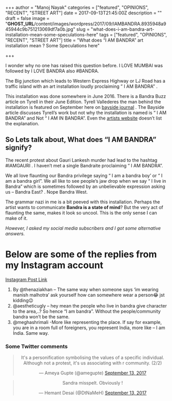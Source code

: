 +++
author = "Manoj Nayak"
categories = ["featured", "OPINIONS", "RECENT", "STREET ART"]
date = 2017-09-13T21:45:00Z
description = ""
draft = false
image = "__GHOST_URL__/content/images/wordpress/2017/09/IAMBANDRA.8935948a945944c9b751213069df7a0b.jpg"
slug = "what-does-i-am-bandra-art-installation-mean-some-speculations-here"
tags = ["featured", "OPINIONS", "RECENT", "STREET ART"]
title = "What does “I AM BANDRA” art installation mean ? Some Speculations here"

+++


<p>I wonder why no one has raised this question before. I LOVE MUMBAI was followed by I LOVE BANDRA also #BANDRA.</p>
<p>The Big junction which leads to Western Express Highway or LJ Road has a traffic island with an art installation loudly proclaiming &#8221; I AM BANDRA&#8221; .</p>
<p>This installation was done somewhere in June 2016. There is a Bandra Buzz article on Tyrell in their June Edition. Tyrell Vallederes the man behind the installation is featured on September here on <a href="https://baysidejournal.com/tyrell-valladares-the-man-behind-the-i-am-bandra-artwork/">bayside journal</a> . The Bayside article discusses Tyrell’s work but not why the installation is named is “ I AM BANDRA” and Not “ I AM IN BANDRA”. Even the <a href="https://www.metalheadstudio.com/portfolio/i-am-bandra/">artists website</a> doesn’t list the explanation.</p>
<h2>So Lets talk about, What does “I AM BANDRA” signify?</h2>
<p>The recent protest about Gauri Lankesh murder had lead to the hashtag #IAMGAURI . I haven’t met a single Bandraite proclaiming “ I AM BANDRA”.</p>
<p>We all love flaunting our Bandra privilege saying “ I am a bandra boy’ or “ I am a bandra girl”. We all like to see people’s jaw drop when we say “ I live in Bandra” which is sometimes followed by an unbelievable expression asking us &#8211; Bandra East? . Nope Bandra West.</p>
<p>The grammar nazi in me is a bit peeved with this installation. Perhaps the artist wants to communicate <strong>Bandra is a state of mind</strong>? But the very act of flaunting the same, makes it look so uncool. This is the only sense I can make of it.</p>
<p><em>However, I asked my social media subscribers and I got some alternative answers. </em></p>
<h1>Below are some of the replies from my Instagram account</h1>
<p><a href="httpss://www.instagram.com/p/BY8as7bHwVF/?taken-by=bandrainfo">Instagram Post Link</a></p>
<ol>
<li>By @thenaziakhan &#8211; The same way when someone says &#8216;im wearing manish malhotra&#8217; ask yourself how can somewhere wear a person&#x1f602; jst kidding&#x1f609;</li>
<li>@aestheticugly &#8211; hey mean the people who live in bandra give character to the area,..? So hence &#8220;I am bandra&#8221;. Without the people/community bandra won&#8217;t be the same.</li>
<li>@meghashrimali -More like representing the place. If say for example, you are in a room full of foreigners, you represent India, more like &#8211; I am India. Same way.</li>
</ol>
<h3>Some Twitter comments</h3>
<div class="video-container" style="clear: both; text-align: center;">
<blockquote class="twitter-tweet" data-width="550">
<p lang="en" dir="ltr">It&#39;s a personification symbolising the values of a specific individual. Although not a protest, it&#39;s us associating with r community. (2/2)</p>
<p>&mdash; Ameya Gupte (@amegupte) <a href="https://twitter.com/amegupte/status/908003013750427648?ref_src=twsrc%5Etfw">September 13, 2017</a></p></blockquote>
<p><script async src="https://platform.twitter.com/widgets.js" charset="utf-8"></script></div>
<div class="video-container" style="clear: both; text-align: center;">
<blockquote class="twitter-tweet" data-width="550">
<p lang="en" dir="ltr">Sandra misspelt. Obviously !</p>
<p>&mdash; Hemant Desai (@DtNaMeH) <a href="https://twitter.com/DtNaMeH/status/908007836856197121?ref_src=twsrc%5Etfw">September 13, 2017</a></p></blockquote>
<p><script async src="https://platform.twitter.com/widgets.js" charset="utf-8"></script></div>



